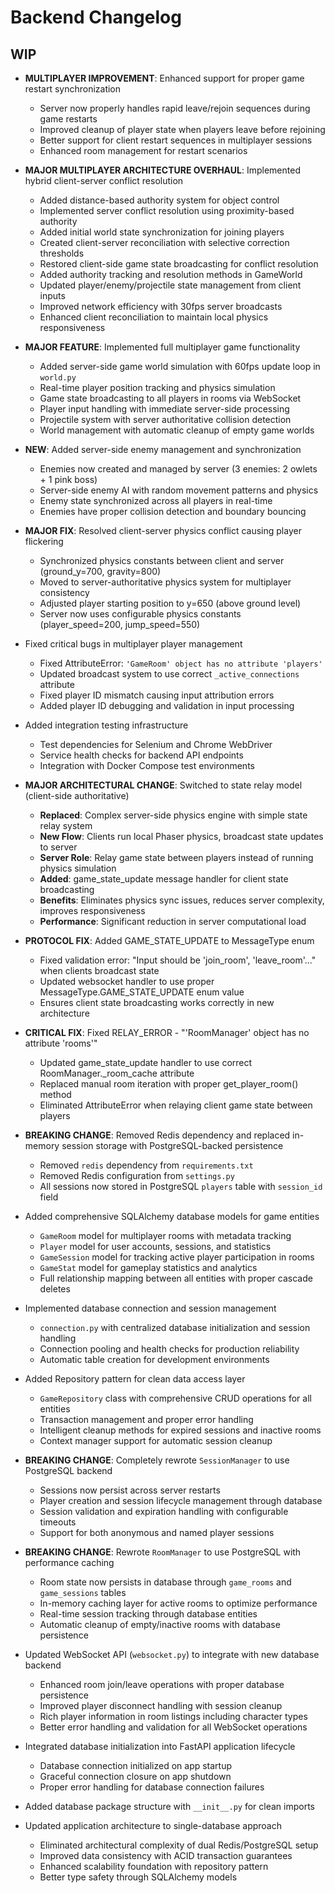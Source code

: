 # Backend Changelog

## WIP

- **MULTIPLAYER IMPROVEMENT**: Enhanced support for proper game restart synchronization

  - Server now properly handles rapid leave/rejoin sequences during game restarts
  - Improved cleanup of player state when players leave before rejoining
  - Better support for client restart sequences in multiplayer sessions
  - Enhanced room management for restart scenarios

- **MAJOR MULTIPLAYER ARCHITECTURE OVERHAUL**: Implemented hybrid client-server conflict resolution

  - Added distance-based authority system for object control
  - Implemented server conflict resolution using proximity-based authority
  - Added initial world state synchronization for joining players
  - Created client-server reconciliation with selective correction thresholds
  - Restored client-side game state broadcasting for conflict resolution
  - Added authority tracking and resolution methods in GameWorld
  - Updated player/enemy/projectile state management from client inputs
  - Improved network efficiency with 30fps server broadcasts
  - Enhanced client reconciliation to maintain local physics responsiveness

- **MAJOR FEATURE**: Implemented full multiplayer game functionality
  - Added server-side game world simulation with 60fps update loop in `world.py`
  - Real-time player position tracking and physics simulation
  - Game state broadcasting to all players in rooms via WebSocket
  - Player input handling with immediate server-side processing
  - Projectile system with server authoritative collision detection
  - World management with automatic cleanup of empty game worlds
- **NEW**: Added server-side enemy management and synchronization
  - Enemies now created and managed by server (3 enemies: 2 owlets + 1 pink boss)
  - Server-side enemy AI with random movement patterns and physics
  - Enemy state synchronized across all players in real-time
  - Enemies have proper collision detection and boundary bouncing
- **MAJOR FIX**: Resolved client-server physics conflict causing player flickering
  - Synchronized physics constants between client and server (ground_y=700, gravity=800)
  - Moved to server-authoritative physics system for multiplayer consistency
  - Adjusted player starting position to y=650 (above ground level)
  - Server now uses configurable physics constants (player_speed=200, jump_speed=550)
- Fixed critical bugs in multiplayer player management
  - Fixed AttributeError: `'GameRoom' object has no attribute 'players'`
  - Updated broadcast system to use correct `_active_connections` attribute
  - Fixed player ID mismatch causing input attribution errors
  - Added player ID debugging and validation in input processing
- Added integration testing infrastructure
  - Test dependencies for Selenium and Chrome WebDriver
  - Service health checks for backend API endpoints
  - Integration with Docker Compose test environments
- **MAJOR ARCHITECTURAL CHANGE**: Switched to state relay model (client-side authoritative)
  - **Replaced**: Complex server-side physics engine with simple state relay system
  - **New Flow**: Clients run local Phaser physics, broadcast state updates to server
  - **Server Role**: Relay game state between players instead of running physics simulation
  - **Added**: game_state_update message handler for client state broadcasting
  - **Benefits**: Eliminates physics sync issues, reduces server complexity, improves responsiveness
  - **Performance**: Significant reduction in server computational load
- **PROTOCOL FIX**: Added GAME_STATE_UPDATE to MessageType enum
  - Fixed validation error: "Input should be 'join_room', 'leave_room'..." when clients broadcast state
  - Updated websocket handler to use proper MessageType.GAME_STATE_UPDATE enum value
  - Ensures client state broadcasting works correctly in new architecture
- **CRITICAL FIX**: Fixed RELAY_ERROR - "'RoomManager' object has no attribute 'rooms'"
  - Updated game_state_update handler to use correct RoomManager.\_room_cache attribute
  - Replaced manual room iteration with proper get_player_room() method
  - Eliminated AttributeError when relaying client game state between players
- **BREAKING CHANGE**: Removed Redis dependency and replaced in-memory session storage with PostgreSQL-backed persistence
  - Removed `redis` dependency from `requirements.txt`
  - Removed Redis configuration from `settings.py`
  - All sessions now stored in PostgreSQL `players` table with `session_id` field
- Added comprehensive SQLAlchemy database models for game entities
  - `GameRoom` model for multiplayer rooms with metadata tracking
  - `Player` model for user accounts, sessions, and statistics
  - `GameSession` model for tracking active player participation in rooms
  - `GameStat` model for gameplay statistics and analytics
  - Full relationship mapping between all entities with proper cascade deletes
- Implemented database connection and session management
  - `connection.py` with centralized database initialization and session handling
  - Connection pooling and health checks for production reliability
  - Automatic table creation for development environments
- Added Repository pattern for clean data access layer
  - `GameRepository` class with comprehensive CRUD operations for all entities
  - Transaction management and proper error handling
  - Intelligent cleanup methods for expired sessions and inactive rooms
  - Context manager support for automatic session cleanup
- **BREAKING CHANGE**: Completely rewrote `SessionManager` to use PostgreSQL backend
  - Sessions now persist across server restarts
  - Player creation and session lifecycle management through database
  - Session validation and expiration handling with configurable timeouts
  - Support for both anonymous and named player sessions
- **BREAKING CHANGE**: Rewrote `RoomManager` to use PostgreSQL with performance caching
  - Room state now persists in database through `game_rooms` and `game_sessions` tables
  - In-memory caching layer for active rooms to optimize performance
  - Real-time session tracking through database entities
  - Automatic cleanup of empty/inactive rooms with database persistence
- Updated WebSocket API (`websocket.py`) to integrate with new database backend
  - Enhanced room join/leave operations with proper database persistence
  - Improved player disconnect handling with session cleanup
  - Rich player information in room listings including character types
  - Better error handling and validation for all WebSocket operations
- Integrated database initialization into FastAPI application lifecycle
  - Database connection initialized on app startup
  - Graceful connection closure on app shutdown
  - Proper error handling for database connection failures
- Added database package structure with `__init__.py` for clean imports
- Updated application architecture to single-database approach
  - Eliminated architectural complexity of dual Redis/PostgreSQL setup
  - Improved data consistency with ACID transaction guarantees
  - Enhanced scalability foundation with repository pattern
  - Better type safety through SQLAlchemy models
